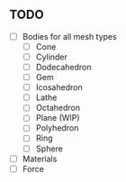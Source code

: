 ## TODO
- [ ] Bodies for all mesh types
    - [ ] Cone
    - [ ] Cylinder
    - [ ] Dodecahedron
    - [ ] Gem
    - [ ] Icosahedron
    - [ ] Lathe
    - [ ] Octahedron
    - [ ] Plane (WIP)
    - [ ] Polyhedron
    - [ ] Ring
    - [ ] Sphere
- [ ] Materials
- [ ] Force
